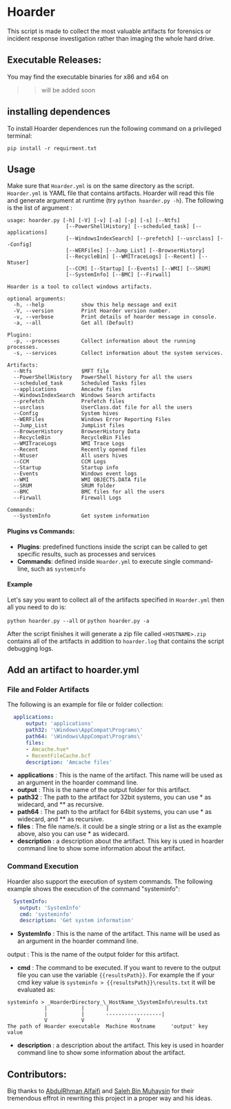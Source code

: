 # Hoarder
This script is made to collect the most valuable artifacts for forensics or incident response investigation rather than imaging the whole hard drive.

## Executable Releases:
You may find the executable binaries for x86 and x64 on 
>> will be added soon

## installing dependences

To install Hoarder  dependences run the following command on a privileged terminal:

`pip install -r requirment.txt` 

## Usage

Make sure that `Hoarder.yml` is on the same directory as the script. `Hoarder.yml` is YAML file that contains artifacts. Hoarder will read this file and generate argument at runtime (try `python hoarder.py -h`). The following is the list of argument :

```
usage: hoarder.py [-h] [-V] [-v] [-a] [-p] [-s] [--Ntfs]
                   [--PowerShellHistory] [--scheduled_task] [--applications]
                   [--WindowsIndexSearch] [--prefetch] [--usrclass] [--Config]
                   [--WERFiles] [--Jump_List] [--BrowserHistory]
                   [--RecycleBin] [--WMITraceLogs] [--Recent] [--Ntuser]
                   [--CCM] [--Startup] [--Events] [--WMI] [--SRUM]
                   [--SystemInfo] [--BMC] [--Firwall]

Hoarder is a tool to collect windows artifacts.

optional arguments:
  -h, --help            show this help message and exit
  -V, --version         Print Hoarder version number.
  -v, --verbose         Print details of hoarder message in console.
  -a, --all             Get all (Default)

Plugins:
  -p, --processes       Collect information about the running processes.
  -s, --services        Collect information about the system services.

Artifacts:
  --Ntfs                $MFT file
  --PowerShellHistory   PowerShell history for all the users
  --scheduled_task      Scheduled Tasks files
  --applications        Amcache files
  --WindowsIndexSearch  Windows Search artifacts
  --prefetch            Prefetch files
  --usrclass            UserClass.dat file for all the users
  --Config              System hives
  --WERFiles            Windows Error Reporting Files
  --Jump_List           JumpList files
  --BrowserHistory      BrowserHistory Data
  --RecycleBin          RecycleBin Files
  --WMITraceLogs        WMI Trace Logs
  --Recent              Recently opened files
  --Ntuser              All users hives
  --CCM                 CCM Logs
  --Startup             Startup info
  --Events              Windows event logs
  --WMI                 WMI OBJECTS.DATA file
  --SRUM                SRUM folder
  --BMC                 BMC files for all the users
  --Firwall             Firewall Logs

Commands:
  --SystemInfo          Get system information

```

#### Plugins vs Commands:
- **Plugins**: predefined functions inside the script can be called to get specific results, such as processes and services
- **Commands**: defined inside `Hoarder.yml` to execute single command-line, such as `systeminfo`


#### Example

Let's say you want to collect all of the artifacts specified in `Hoarder.yml` then all you need to do is:

`python hoarder.py --all` or `python hoarder.py -a` 

After the script finishes it will generate a zip file called `<HOSTNAME>.zip` contains all of the artifacts in addition to  `hoarder.log` that contains the script debugging logs.


## Add an artifact to hoarder.yml

### File and Folder Artifacts

The following is an example for file or folder collection:

```yaml
  applications: 
      output: 'applications'
      path32: '\Windows\AppCompat\Programs\'
      path64: '\Windows\AppCompat\Programs\'
      files:  
      - Amcache.hve*
      - RecentFileCache.bcf
      description: 'Amcache files'
```

* **applications** : This is the name of the artifact. This name will be used as an argument in the hoarder command line.
* **output** : This is the name of the output folder for this artifact.
* **path32** : The path to the artifact for 32bit systems, you can use * as widecard, and ** as recursive.
* **path64** : The path to the artifact for 64bit systems, you can use * as widecard, and ** as recursive.
* **files** : The file name/s. it could be a single string or a list as the example above, also you can use * as widecard.
* **description** : a description about the artifact. This key is used in hoarder command line to show some information about the artifact.

### Command Execution 

Hoarder also support the execution of system commands. The following example shows the execution of the command "systeminfo":

```yaml
  SystemInfo:
    output: 'SystemInfo'
    cmd: 'systeminfo'
    description: 'Get system information'
```

* **SystemInfo** : This is the name of the artifact. This name will be used as an argument in the hoarder command line.

output : This is the name of the output folder for this artifact.

* **cmd** : The command to be executed. If you want to revere to the output file you can use the variable `{{resultsPath}}`. For example the if your cmd key value is `systeminfo > {{resultsPath}}\results.txt` it will be evaluated as:

```
systeminfo > _HoarderDirectory_\_HostName_\SystemInfo\results.txt
		    |		    |		|
		    |		    |		------------------|
		    V		    V				  V
The path of Hoarder executable	Machine Hostname	 'output' key value
```

* **description** : a description  about the artifact. This key is used in hoarder command line to show some information about the artifact.

## Contributors:
Big thanks to [AbdulRhman Alfaifi](https://github.com/AbdulRhmanAlfaifi) and [Saleh Bin Muhaysin](https://github.com/salehmuhaysin) for their tremendous effrot in rewriting this project in a proper way and his ideas.  
